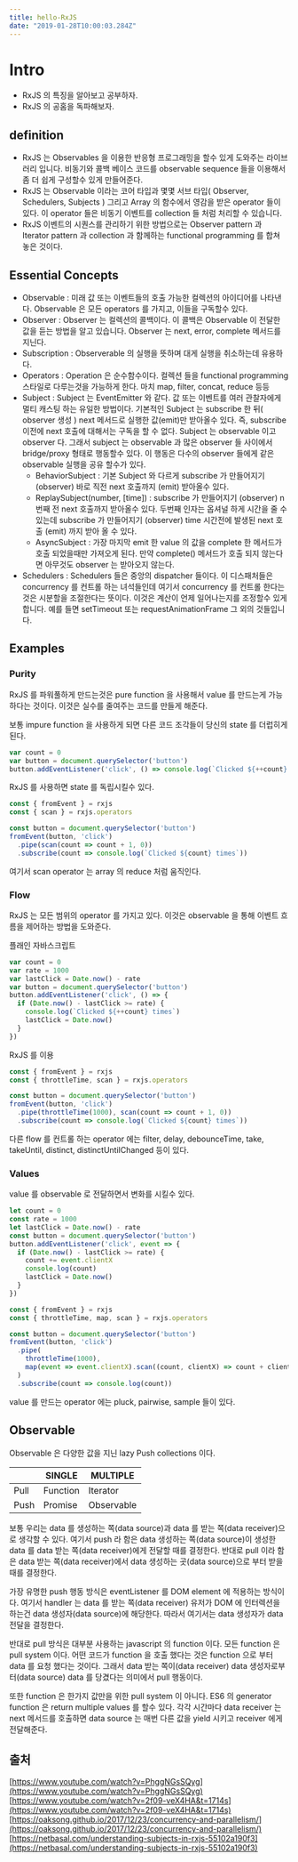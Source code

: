 ```yaml
---
title: hello-RxJS
date: "2019-01-28T10:00:03.284Z"
---
```


# Intro

* RxJS 의 특징을 알아보고 공부하자.
* RxJS 의 공홈을 독파해보자.

## definition

* RxJS 는 Observables 을 이용한 반응형 프로그래밍을 할수 있게 도와주는 라이브러리 입니다. 비동기와 콜백 베이스 코드를 observable sequence 들을 이용해서 좀 더 쉽게 구성할수 있게 만들어준다.
* RxJS 는 Observable 이라는 코어 타입과 몇몇 서브 타입( Observer, Schedulers, Subjects ) 그리고 Array 의 함수에서 영감을 받은 operator 들이 있다. 이 operator 들은 비동기 이벤트를 collection 들 처럼 처리할 수 있습니다.
* RxJS 이벤트의 시퀀스를 관리하기 위한 방법으로는 Observer pattern 과 Iterator pattern 과 collection 과 함께하는 functional programming 를 합쳐 놓은 것이다.

## Essential Concepts

* Observable : 미래 값 또는 이벤트들의 호출 가능한 컬렉션의 아이디어를 나타낸다. Observable 은 모든 operators 를 가지고, 이들을 구독할수 있다.
* Observer : Observer 는 컬렉션의 콜백이다. 이 콜백은 Observable 이 전달한 값을 듣는 방법을 알고 있습니다. Observer 는 next, error, complete 메서드를 지닌다.
* Subscription : Observerable 의 실행을 뜻하며 대게 실행을 취소하는데 유용하다.
* Operators : Operation 은 순수함수이다. 컬렉션 들을 functional programming 스타일로 다루는것을 가능하게 한다. 마치 map, filter, concat, reduce 등등
* Subject : Subject 는 EventEmitter 와 같다. 값 또는 이벤트를 여러 관찰자에게 멀티 캐스팅 하는 유일한 방법이다. 기본적인 Subject 는 subscribe 한 뒤( observer 생성 ) next 메서드로 실행한 값(emit)만 받아올수 있다. 즉, subscribe 이전에 next 호출에 대해서는 구독을 할 수 없다.
  Subject 는 observable 이고 observer 다. 그래서 subject 는 observable 과 많은 observer 들 사이에서 bridge/proxy 형태로 행동할수 있다. 이 행동은 다수의 observer 들에게 같은 observable 실행을 공유 할수가 있다.
  * BehaviorSubject : 기본 Subject 와 다르게 subscribe 가 만들어지기(observer) 바로 직전 next 호출까지 (emit) 받아올수 있다.
  * ReplaySubject(number, \[time\]) : subscribe 가 만들어지기 (observer) n 번째 전 next 호출까지 받아올수 있다. 두번째 인자는 옵셔널 하게 시간을 줄 수 있는데 subscribe 가 만들어지기 (observer) time 시간전에 발생된 next 호출 (emit) 까지 받아 올 수 있다.
  * AsyncSubject : 가장 마지막 emit 한 value 의 값을 complete 한 메서드가 호출 되었을때만 가져오게 된다. 만약 complete() 메서드가 호출 되지 않는다면 아무것도 observer 는 받아오지 않는다.
* Schedulers : Schedulers 들은 중앙의 dispatcher 들이다. 이 디스패처들은 concurrency 를 컨트롤 하는 녀석들인데 여기서 concurrency 를 컨트롤 한다는 것은 시분할을 조절한다는 뜻이다. 이것은 계산이 언제 일어나는지를 조정할수 있게 합니다. 예를 들면 setTimeout 또는 requestAnimationFrame 그 외의 것들입니다.

## Examples

### Purity

RxJS 를 파워풀하게 만드는것은 pure function 을 사용해서 value 를 만드는게 가능하다는 것이다. 이것은 실수를 줄여주는 코드를 만들게 해준다.

보통 impure function 을 사용하게 되면 다른 코드 조각들이 당신의 state 를 더럽히게 된다.

```javascript
var count = 0
var button = document.querySelector('button')
button.addEventListener('click', () => console.log(`Clicked ${++count} times`))
```

RxJS 를 사용하면 state 를 독립시킬수 있다.

```javascript
const { fromEvent } = rxjs
const { scan } = rxjs.operators

const button = document.querySelector('button')
fromEvent(button, 'click')
  .pipe(scan(count => count + 1, 0))
  .subscribe(count => console.log(`Clicked ${count} times`))
```

여기서 scan operator 는 array 의 reduce 처럼 움직인다.

### Flow

RxJS 는 모든 범위의 operator 를 가지고 있다. 이것은 observable 을 통해 이벤트 흐름을 제어하는 방법을 도와준다.

플래인 자바스크립트

```javascript
var count = 0
var rate = 1000
var lastClick = Date.now() - rate
var button = document.querySelector('button')
button.addEventListener('click', () => {
  if (Date.now() - lastClick >= rate) {
    console.log(`Clicked ${++count} times`)
    lastClick = Date.now()
  }
})
```

RxJS 를 이용

```javascript
const { fromEvent } = rxjs
const { throttleTime, scan } = rxjs.operators

const button = document.querySelector('button')
fromEvent(button, 'click')
  .pipe(throttleTime(1000), scan(count => count + 1, 0))
  .subscribe(count => console.log(`Clicked ${count} times`))
```

다른 flow 를 컨트롤 하는 operator 에는 filter, delay, debounceTime, take, takeUntil, distinct, distinctUntilChanged 등이 있다.

### Values

value 를 observable 로 전달하면서 변화를 시킬수 있다.

```javascript
let count = 0
const rate = 1000
let lastClick = Date.now() - rate
const button = document.querySelector('button')
button.addEventListener('click', event => {
  if (Date.now() - lastClick >= rate) {
    count += event.clientX
    console.log(count)
    lastClick = Date.now()
  }
})
```

```javascript
const { fromEvent } = rxjs
const { throttleTime, map, scan } = rxjs.operators

const button = document.querySelector('button')
fromEvent(button, 'click')
  .pipe(
    throttleTime(1000),
    map(event => event.clientX).scan((count, clientX) => count + clientX, 0)
  )
  .subscribe(count => console.log(count))
```

value 를 만드는 operator 에는 pluck, pairwise, sample 들이 있다.

## Observable

Observable 은 다양한 값을 지닌 lazy Push collections 이다.

|      | SINGLE   | MULTIPLE   |
| ---- | -------- | ---------- |
| Pull | Function | Iterator   |
| Push | Promise  | Observable |

보통 우리는 data 를 생성하는 쪽(data source)과 data 를 받는 쪽(data receiver)으로 생각할 수 있다. 여기서 push 라 함은 data 생성하는 쪽(data source)이 생성한 data 를 data 받는 쪽(data receiver)에게 전달할 때를 결정한다. 반대로 pull 이라 함은 data 받는 쪽(data receiver)에서 data 생성하는 곳(data source)으로 부터 받을 때를 결정한다.

가장 유명한 push 행동 방식은 eventListener 를 DOM element 에 적용하는 방식이다. 여기서 handler 는 data 를 받는 쪽(data receiver) 유저가 DOM 에 인터렉션을 하는건 data 생성자(data source)에 해당한다. 따라서 여기서는 data 생성자가 data 전달을 결정한다.

반대로 pull 방식은 대부분 사용하는 javascript 의 function 이다.
모든 function 은 pull system 이다. 어떤 코드가 function 을 호출 했다는 것은 function 으로 부터 data 를 요청 했다는 것이다. 그래서 data 받는 쪽이(data receiver) data 생성자로부터(data source) data 를 당겼다는 의미에서 pull 행동이다.

또한 function 은 한가지 값만을 위한 pull system 이 아니다. ES6 의 generator function 은 return multiple values 를 할수 있다. 각각 시간마다 data receiver 는 next 메서드를 호출하면 data source 는 매번 다른 값을 yield 시키고 receiver 에게 전달해준다.

## 출처

[https://www.youtube.com/watch?v=PhggNGsSQyg](https://www.youtube.com/watch?v=PhggNGsSQyg)
[https://www.youtube.com/watch?v=2f09-veX4HA&t=1714s](https://www.youtube.com/watch?v=2f09-veX4HA&t=1714s)
[https://oaksong.github.io/2017/12/23/concurrency-and-parallelism/](https://oaksong.github.io/2017/12/23/concurrency-and-parallelism/)
[https://netbasal.com/understanding-subjects-in-rxjs-55102a190f3](https://netbasal.com/understanding-subjects-in-rxjs-55102a190f3)
